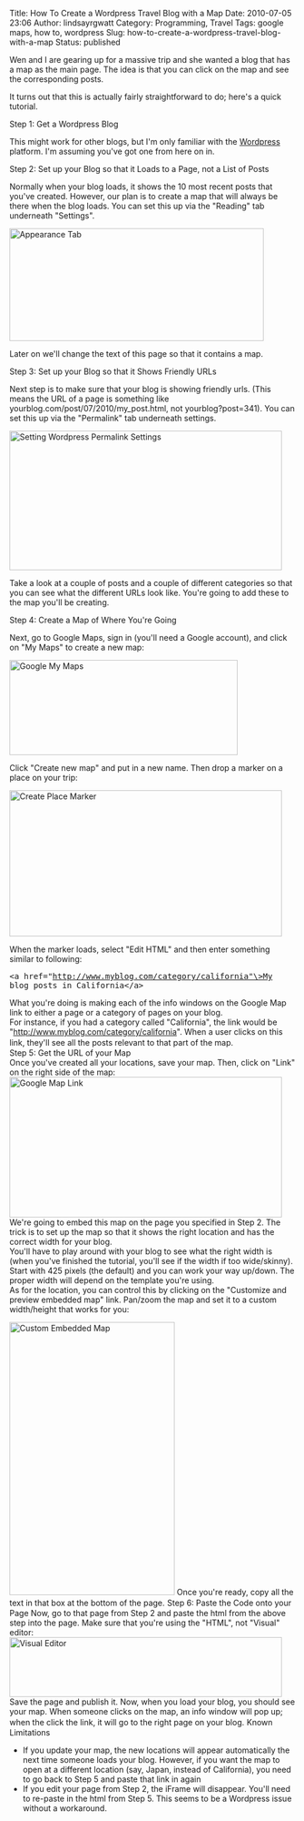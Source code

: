Title: How To Create a Wordpress Travel Blog with a Map
Date: 2010-07-05 23:06
Author: lindsayrgwatt
Category: Programming, Travel
Tags: google maps, how to, wordpress
Slug: how-to-create-a-wordpress-travel-blog-with-a-map
Status: published

Wen and I are gearing up for a massive trip and she wanted a blog that has a map as the main page. The idea is that you can click on the map and see the corresponding posts.

It turns out that this is actually fairly straightforward to do; here's a quick tutorial.

<span style="font-size: medium;"><span style="font-size: 14px;">Step 1: Get a Wordpress Blog</span></span>

This might work for other blogs, but I'm only familiar with the [Wordpress](http://wordpress.org/) platform. I'm assuming you've got one from here on in.

<span style="font-size: medium;"><span style="font-size: 14px;">Step 2: Set up your Blog so that it Loads to a Page, not a List of Posts</span></span>

Normally when your blog loads, it shows the 10 most recent posts that you've created. However, our plan is to create a map that will always be there when the blog loads. You can set this up via the "Reading" tab underneath "Settings".

<img src="{static}/images/2010/07/Screen-shot-2010-07-05-at-8.37.10-PM.png" width="448" height="198" alt="Appearance Tab" />

Later on we'll change the text of this page so that it contains a map.

<span style="font-size: medium;"><span style="font-size: 14px;">Step 3: Set up your Blog so that it Shows Friendly URLs</span></span>

Next step is to make sure that your blog is showing friendly urls. (This means the URL of a page is something like yourblog.com/post/07/2010/my_post.html, not yourblog?post=341). You can set this up via the "Permalink" tab underneath settings.

<img src="{static}/images/2010/07/Screen-shot-2010-07-05-at-8.40.57-PM.png" width="480" height="245" alt="Setting Wordpress Permalink Settings" />

Take a look at a couple of posts and a couple of different categories so that you can see what the different URLs look like. You're going to add these to the map you'll be creating.

<span style="font-size: medium;"><span style="font-size: 14px;">Step 4: Create a Map of Where You're Going</span></span>

Next, go to Google Maps, sign in (you'll need a Google account), and click on "My Maps" to create a new map:

<img src="{static}/images/2010/07/Screen-shot-2010-07-05-at-8.42.54-PM.png" width="402" height="167" alt="Google My Maps" />

Click "Create new map" and put in a new name. Then drop a marker on a place on your trip:

<img src="{static}/images/2010/07/Screen-shot-2010-07-05-at-8.44.51-PM.png" width="480" height="257" alt="Create Place Marker" />

When the marker loads, select "Edit HTML" and then enter something similar to following:

<span style="font-family: monospace;">\<a href="http://www.myblog.com/category/california"\>My blog posts in California\</a\></span>

What you're doing is making each of the info windows on the Google Map link to either a page or a category of pages on your blog.  
For instance, if you had a category called "California", the link would be "http://www.myblog.com/category/california". When a user clicks on this link, they'll see all the posts relevant to that part of the map.<span style="font-size: medium;">  
</span><span style="font-size: medium;"><span style="font-size: 14px;">Step 5: Get the URL of your Map</span></span>  
Once you've created all your locations, save your map. Then, click on "Link" on the right side of the map:  
<img src="{static}/images/2010/07/Screen-shot-2010-07-05-at-8.50.43-PM.png" width="480" height="247" alt="Google Map Link" />  
We're going to embed this map on the page you specified in Step 2. The trick is to set up the map so that it shows the right location and has the correct width for your blog.  
You'll have to play around with your blog to see what the right width is (when you've finished the tutorial, you'll see if the width if too wide/skinny). Start with 425 pixels (the default) and you can work your way up/down. The proper width will depend on the template you're using.  
As for the location, you can control this by clicking on the "Customize and preview embedded map" link. Pan/zoom the map and set it to a custom width/height that works for you:

<img src="{static}/images/2010/07/Screen-shot-2010-07-05-at-8.53.34-PM.png" width="291" height="480" alt="Custom Embedded Map" />  
Once you're ready, copy all the text in that box at the bottom of the page.<span style="font-size: medium;">  
</span><span style="font-size: medium;"><span style="font-size: 14px;">Step 6: Paste the Code onto your Page</span></span>  
Now, go to that page from Step 2 and paste the html from the above step into the page. Make sure that you're using the "HTML", not "Visual" editor:  
<img src="{static}/images/2010/07/Screen-shot-2010-07-05-at-8.55.47-PM.png" width="480" height="105" alt="Visual Editor" />  
Save the page and publish it. Now, when you load your blog, you should see your map. When someone clicks on the map, an info window will pop up; when the click the link, it will go to the right page on your blog.<span style="font-size: medium;">  
</span><span style="font-size: medium;"><span style="font-size: 14px;">Known Limitations</span></span>

- If you update your map, the new locations will appear automatically the next time someone loads your blog. However, if you want the map to open at a different location (say, Japan, instead of California), you need to go back to Step 5 and paste that link in again
- If you edit your page from Step 2, the iFrame will disappear. You'll need to re-paste in the html from Step 5. This seems to be a Wordpress issue without a workaround.
